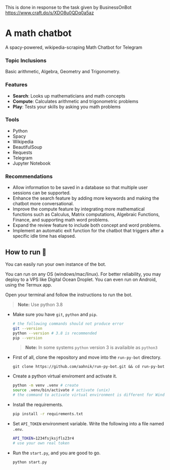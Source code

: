 This is done in response to the task given by BusinessOnBot https://www.craft.do/s/XDO8u0QDq0a5az

# A math chatbot
A spacy-powered, wikipedia-scraping Math Chatbot for Telegram

### Topic Inclusions
Basic arithmetic, Algebra, Geometry and Trigonometry.

### Features

* **Search**: Looks up mathematicians and math concepts
* **Compute**: Calculates arithmetic and trigonometric problems
* **Play**: Tests your skills by asking you math problems

### Tools
* Python
* Spacy
* Wikipedia
* BeautifulSoup
* Requests
* Telegram
* Jupyter Notebook

### Recommendations
* Allow information to be saved in a database so that multiple user sessions can be supported.
* Enhance the search feature by adding more keywords and making the chatbot more conversational.
* Improve the compute feature by integrating more mathematical functions such as Calculus, Matrix computations, Algebraic Functions, Finance, and supporting math word problems.
* Expand the review feature to include both concept and word problems.
* Implement an automatic exit function for the chatbot that triggers after a specific idle time has elapsed.


## How to run 🤖

You can easily run your own instance of the bot.

You can run on any OS (windows/mac/linux). For better reliability, you may deploy to a VPS like Digital Ocean Droplet. You can even run on Android, using the Termux app.

Open your terminal and follow the instructions to run the bot.

> **Note:** Use python 3.8
- Make sure you have `git`, `python` and `pip`.

    ```bash
    # the following commands should not produce error
    git --version
    python --version # 3.8 is recommended
    pip --version
    ```

    > **Note:** In some systems `python` version 3 is availaible as `python3`
- First of all, clone the repository and move into the `run-py-bot` directory.

    ```shell
    git clone https://github.com/aahnik/run-py-bot.git && cd run-py-bot
    ```

- Create a python virtual enviroment and activate it.

    ```bash
    python -m venv .venv # create
    source .venv/bin/activate # activate (unix)
    # the command to activate virtual environment is different for Windows, google search
    ```

- Install the requirements.

    ```bash
    pip install -r requirements.txt
    ```

- Set `API_TOKEN` environment variable. Write the following into a file named `.env`.

    ```bash
    API_TOKEN=1234fsjksjfls23r4
    # use your own real token
    ```

- Run the `start.py`, and you are good to go.

    ```shell
    python start.py
    ```
